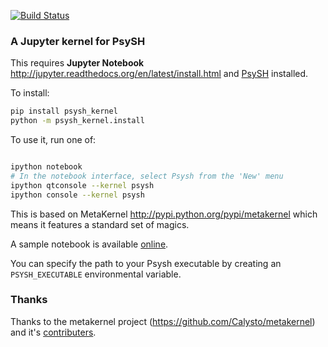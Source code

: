 [![Build Status](https://travis-ci.org/Jaesin/psysh_kernel.svg?branch=master)](https://travis-ci.org/Jaesin/psysh_kernel)

### A Jupyter kernel for PsySH

This requires **Jupyter Notebook** <http://jupyter.readthedocs.org/en/latest/install.html> 
and [PsySH](http://psysh.org/) installed.

To install:

```bash
pip install psysh_kernel
python -m psysh_kernel.install
```

To use it, run one of:

```bash

ipython notebook
# In the notebook interface, select Psysh from the 'New' menu
ipython qtconsole --kernel psysh
ipython console --kernel psysh
```

This is based on MetaKernel <http://pypi.python.org/pypi/metakernel> 
which means it features a standard set of magics.

A sample notebook is available [online](https://github.com/Jaesin/psysh_kernel/blob/master/psysh_kernel.ipynb).

You can specify the path to your Psysh executable by creating an 
`PSYSH_EXECUTABLE` environmental variable.

### Thanks

Thanks to the metakernel project (<https://github.com/Calysto/metakernel>) 
and it's [contributers](https://github.com/Calysto/metakernel/graphs/contributors).
